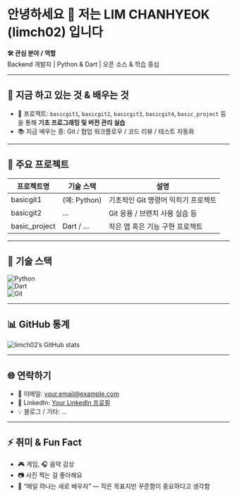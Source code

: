 # 안녕하세요 👋 저는 **LIM CHANHYEOK (limch02)** 입니다

**🛠 관심 분야 / 역할**  
Backend 개발자 | Python & Dart | 오픈 소스 & 학습 중심

---

## 🚀 지금 하고 있는 것 & 배우는 것
- 🎯 프로젝트: `basicgit1`, `basicgit2`, `basicgit3`, `basicgit4`, `basic_project` 등을 통해 **기초 프로그래밍 및 버전 관리 실습**  
- 📚 지금 배우는 중: Git / 협업 워크플로우 / 코드 리뷰 / 테스트 자동화

---

## 📂 주요 프로젝트
| 프로젝트명 | 기술 스택 | 설명 |
|-------------|---------|------|
| basicgit1 | (예: Python) | 기초적인 Git 명령어 익히기 프로젝트 |
| basicgit2 | … | Git 응용 / 브랜치 사용 실습 등 |
| basic_project | Dart / … | 작은 앱 혹은 기능 구현 프로젝트 |

---

## 🧰 기술 스택
![Python](https://img.shields.io/badge/Python-3776AB?style=flat&logo=python&logoColor=white)  
![Dart](https://img.shields.io/badge/Dart-0175C2?style=flat&logo=dart&logoColor=white)  
![Git](https://img.shields.io/badge/Git-F05032?style=flat&logo=git&logoColor=white)  

---

## 📊 GitHub 통계
![limch02’s GitHub stats](https://github-readme-stats.vercel.app/api?username=limch02&show_icons=true&theme=tokyonight)  

---

## 🌐 연락하기
- 📧 이메일: your.email@example.com  
- 🔗 LinkedIn: [Your LinkedIn 프로필](https://www.linkedin.com/in/…)  
- 💡 블로그 / 기타: …

---

## ⚡ 취미 & Fun Fact
- 🎮 게임, 🎧 음악 감상  
- 📷 사진 찍는 걸 좋아해요  
- 🤔 “매일 하나는 새로 배우자” — 작은 목표지만 꾸준함이 중요하다고 생각함
